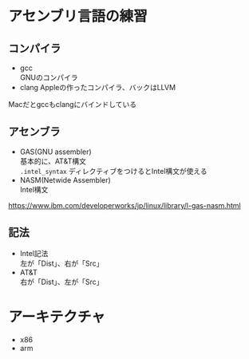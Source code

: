 # アセンブリ言語の練習

## コンパイラ
- gcc  
GNUのコンパイラ
- clang
Appleの作ったコンパイラ、バックはLLVM  

Macだとgccもclangにバインドしている

## アセンブラ
- GAS(GNU assembler)  
基本的に、AT&T構文  
`.intel_syntax` ディレクティブをつけるとIntel構文が使える 
- NASM(Netwide Assembler)  
Intel構文

https://www.ibm.com/developerworks/jp/linux/library/l-gas-nasm.html

## 記法
- Intel記法  
左が「Dist」、右が「Src」 
- AT&T  
右が「Dist」、左が「Src」 

# アーキテクチャ
- x86
- arm